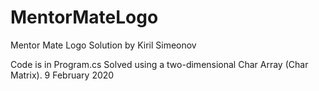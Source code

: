 # MentorMateLogo
Mentor Mate Logo Solution by Kiril Simeonov

Code is in Program.cs
Solved using a two-dimensional Char Array (Char Matrix).
9 February 2020
